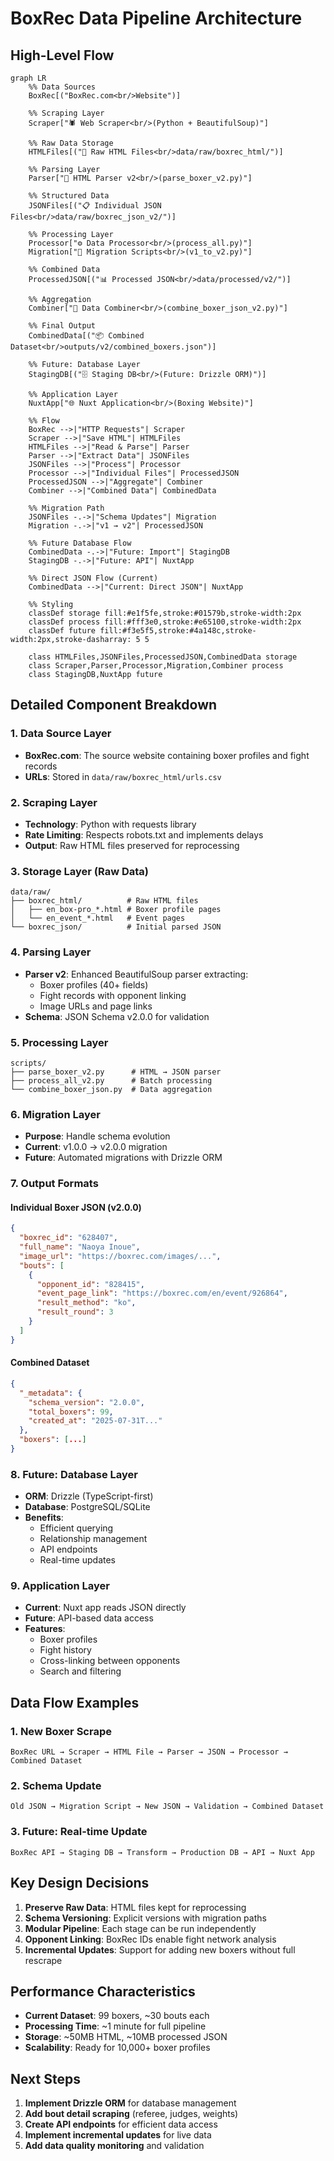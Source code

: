 # BoxRec Data Pipeline Architecture

## High-Level Flow

```mermaid
graph LR
    %% Data Sources
    BoxRec[("BoxRec.com<br/>Website")]
    
    %% Scraping Layer
    Scraper["🕷️ Web Scraper<br/>(Python + BeautifulSoup)"]
    
    %% Raw Data Storage
    HTMLFiles[("📁 Raw HTML Files<br/>data/raw/boxrec_html/")]
    
    %% Parsing Layer
    Parser["🔄 HTML Parser v2<br/>(parse_boxer_v2.py)"]
    
    %% Structured Data
    JSONFiles[("📋 Individual JSON Files<br/>data/raw/boxrec_json_v2/")]
    
    %% Processing Layer
    Processor["⚙️ Data Processor<br/>(process_all.py)"]
    Migration["🔀 Migration Scripts<br/>(v1_to_v2.py)"]
    
    %% Combined Data
    ProcessedJSON[("📊 Processed JSON<br/>data/processed/v2/")]
    
    %% Aggregation
    Combiner["🔗 Data Combiner<br/>(combine_boxer_json_v2.py)"]
    
    %% Final Output
    CombinedData[("📦 Combined Dataset<br/>outputs/v2/combined_boxers.json")]
    
    %% Future: Database Layer
    StagingDB[("🗄️ Staging DB<br/>(Future: Drizzle ORM)")]
    
    %% Application Layer
    NuxtApp["🌐 Nuxt Application<br/>(Boxing Website)"]
    
    %% Flow
    BoxRec -->|"HTTP Requests"| Scraper
    Scraper -->|"Save HTML"| HTMLFiles
    HTMLFiles -->|"Read & Parse"| Parser
    Parser -->|"Extract Data"| JSONFiles
    JSONFiles -->|"Process"| Processor
    Processor -->|"Individual Files"| ProcessedJSON
    ProcessedJSON -->|"Aggregate"| Combiner
    Combiner -->|"Combined Data"| CombinedData
    
    %% Migration Path
    JSONFiles -.->|"Schema Updates"| Migration
    Migration -.->|"v1 → v2"| ProcessedJSON
    
    %% Future Database Flow
    CombinedData -.->|"Future: Import"| StagingDB
    StagingDB -.->|"Future: API"| NuxtApp
    
    %% Direct JSON Flow (Current)
    CombinedData -->|"Current: Direct JSON"| NuxtApp
    
    %% Styling
    classDef storage fill:#e1f5fe,stroke:#01579b,stroke-width:2px
    classDef process fill:#fff3e0,stroke:#e65100,stroke-width:2px
    classDef future fill:#f3e5f5,stroke:#4a148c,stroke-width:2px,stroke-dasharray: 5 5
    
    class HTMLFiles,JSONFiles,ProcessedJSON,CombinedData storage
    class Scraper,Parser,Processor,Migration,Combiner process
    class StagingDB,NuxtApp future
```

## Detailed Component Breakdown

### 1. **Data Source Layer**
- **BoxRec.com**: The source website containing boxer profiles and fight records
- **URLs**: Stored in `data/raw/boxrec_html/urls.csv`

### 2. **Scraping Layer**
- **Technology**: Python with requests library
- **Rate Limiting**: Respects robots.txt and implements delays
- **Output**: Raw HTML files preserved for reprocessing

### 3. **Storage Layer (Raw Data)**
```
data/raw/
├── boxrec_html/          # Raw HTML files
│   ├── en_box-pro_*.html # Boxer profile pages
│   └── en_event_*.html   # Event pages
└── boxrec_json/          # Initial parsed JSON
```

### 4. **Parsing Layer**
- **Parser v2**: Enhanced BeautifulSoup parser extracting:
  - Boxer profiles (40+ fields)
  - Fight records with opponent linking
  - Image URLs and page links
- **Schema**: JSON Schema v2.0.0 for validation

### 5. **Processing Layer**
```
scripts/
├── parse_boxer_v2.py      # HTML → JSON parser
├── process_all_v2.py      # Batch processing
└── combine_boxer_json.py  # Data aggregation
```

### 6. **Migration Layer**
- **Purpose**: Handle schema evolution
- **Current**: v1.0.0 → v2.0.0 migration
- **Future**: Automated migrations with Drizzle ORM

### 7. **Output Formats**

#### Individual Boxer JSON (v2.0.0)
```json
{
  "boxrec_id": "628407",
  "full_name": "Naoya Inoue",
  "image_url": "https://boxrec.com/images/...",
  "bouts": [
    {
      "opponent_id": "828415",
      "event_page_link": "https://boxrec.com/en/event/926864",
      "result_method": "ko",
      "result_round": 3
    }
  ]
}
```

#### Combined Dataset
```json
{
  "_metadata": {
    "schema_version": "2.0.0",
    "total_boxers": 99,
    "created_at": "2025-07-31T..."
  },
  "boxers": [...]
}
```

### 8. **Future: Database Layer**
- **ORM**: Drizzle (TypeScript-first)
- **Database**: PostgreSQL/SQLite
- **Benefits**:
  - Efficient querying
  - Relationship management
  - API endpoints
  - Real-time updates

### 9. **Application Layer**
- **Current**: Nuxt app reads JSON directly
- **Future**: API-based data access
- **Features**:
  - Boxer profiles
  - Fight history
  - Cross-linking between opponents
  - Search and filtering

## Data Flow Examples

### 1. **New Boxer Scrape**
```
BoxRec URL → Scraper → HTML File → Parser → JSON → Processor → Combined Dataset
```

### 2. **Schema Update**
```
Old JSON → Migration Script → New JSON → Validation → Combined Dataset
```

### 3. **Future: Real-time Update**
```
BoxRec API → Staging DB → Transform → Production DB → API → Nuxt App
```

## Key Design Decisions

1. **Preserve Raw Data**: HTML files kept for reprocessing
2. **Schema Versioning**: Explicit versions with migration paths
3. **Modular Pipeline**: Each stage can be run independently
4. **Opponent Linking**: BoxRec IDs enable fight network analysis
5. **Incremental Updates**: Support for adding new boxers without full rescrape

## Performance Characteristics

- **Current Dataset**: 99 boxers, ~30 bouts each
- **Processing Time**: ~1 minute for full pipeline
- **Storage**: ~50MB HTML, ~10MB processed JSON
- **Scalability**: Ready for 10,000+ boxer profiles

## Next Steps

1. **Implement Drizzle ORM** for database management
2. **Add bout detail scraping** (referee, judges, weights)
3. **Create API endpoints** for efficient data access
4. **Implement incremental updates** for live data
5. **Add data quality monitoring** and validation